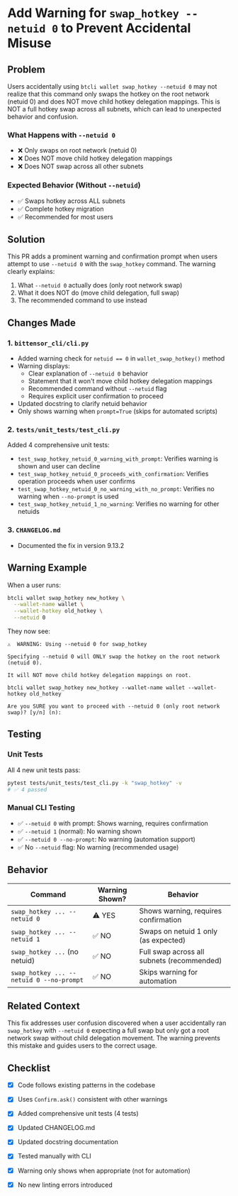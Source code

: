 # Add Warning for `swap_hotkey --netuid 0` to Prevent Accidental Misuse

## Problem

Users accidentally using `btcli wallet swap_hotkey --netuid 0` may not realize that this command only swaps the hotkey on the root network (netuid 0) and does NOT move child hotkey delegation mappings. This is NOT a full hotkey swap across all subnets, which can lead to unexpected behavior and confusion.

### What Happens with `--netuid 0`
- ❌ Only swaps on root network (netuid 0)
- ❌ Does NOT move child hotkey delegation mappings
- ❌ Does NOT swap across all other subnets

### Expected Behavior (Without `--netuid`)
- ✅ Swaps hotkey across ALL subnets
- ✅ Complete hotkey migration
- ✅ Recommended for most users

## Solution

This PR adds a prominent warning and confirmation prompt when users attempt to use `--netuid 0` with the `swap_hotkey` command. The warning clearly explains:
1. What `--netuid 0` actually does (only root network swap)
2. What it does NOT do (move child delegation, full swap)
3. The recommended command to use instead

## Changes Made

### 1. `bittensor_cli/cli.py`
- Added warning check for `netuid == 0` in `wallet_swap_hotkey()` method
- Warning displays:
  - Clear explanation of `--netuid 0` behavior
  - Statement that it won't move child hotkey delegation mappings
  - Recommended command without `--netuid` flag
  - Requires explicit user confirmation to proceed
- Updated docstring to clarify netuid behavior
- Only shows warning when `prompt=True` (skips for automated scripts)

### 2. `tests/unit_tests/test_cli.py`
Added 4 comprehensive unit tests:
- `test_swap_hotkey_netuid_0_warning_with_prompt`: Verifies warning is shown and user can decline
- `test_swap_hotkey_netuid_0_proceeds_with_confirmation`: Verifies operation proceeds when user confirms
- `test_swap_hotkey_netuid_0_no_warning_with_no_prompt`: Verifies no warning when `--no-prompt` is used
- `test_swap_hotkey_netuid_1_no_warning`: Verifies no warning for other netuids

### 3. `CHANGELOG.md`
- Documented the fix in version 9.13.2

## Warning Example

When a user runs:
```bash
btcli wallet swap_hotkey new_hotkey \
  --wallet-name wallet \
  --wallet-hotkey old_hotkey \
  --netuid 0
```

They now see:
```
⚠️  WARNING: Using --netuid 0 for swap_hotkey

Specifying --netuid 0 will ONLY swap the hotkey on the root network (netuid 0).

It will NOT move child hotkey delegation mappings on root.

btcli wallet swap_hotkey new_hotkey --wallet-name wallet --wallet-hotkey old_hotkey

Are you SURE you want to proceed with --netuid 0 (only root network swap)? [y/n] (n):
```

## Testing

### Unit Tests
All 4 new unit tests pass:
```bash
pytest tests/unit_tests/test_cli.py -k "swap_hotkey" -v
# ✅ 4 passed
```

### Manual CLI Testing
- ✅ `--netuid 0` with prompt: Shows warning, requires confirmation
- ✅ `--netuid 1` (normal): No warning shown
- ✅ `--netuid 0 --no-prompt`: No warning (automation support)
- ✅ No `--netuid` flag: No warning (recommended usage)

## Behavior

| Command | Warning Shown? | Behavior |
|---------|----------------|----------|
| `swap_hotkey ... --netuid 0` | ⚠️ YES | Shows warning, requires confirmation |
| `swap_hotkey ... --netuid 1` | ✅ NO | Swaps on netuid 1 only (as expected) |
| `swap_hotkey ...` (no netuid) | ✅ NO | Full swap across all subnets (recommended) |
| `swap_hotkey ... --netuid 0 --no-prompt` | ✅ NO | Skips warning for automation |

## Related Context

This fix addresses user confusion discovered when a user accidentally ran `swap_hotkey` with `--netuid 0` expecting a full swap but only got a root network swap without child delegation movement. The warning prevents this mistake and guides users to the correct usage.

## Checklist

- [x] Code follows existing patterns in the codebase
- [x] Uses `Confirm.ask()` consistent with other warnings
- [x] Added comprehensive unit tests (4 tests)
- [x] Updated CHANGELOG.md
- [x] Updated docstring documentation
- [x] Tested manually with CLI
- [x] Warning only shows when appropriate (not for automation)
- [x] No new linting errors introduced

